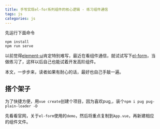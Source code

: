 ```yaml
---
title: 手写实现el-for系列组件的核心逻辑 - 练习组件通信
tags: js
categories: js
---
```


先运行下面命令

```shell
npm install
npm run serve
```

以前觉得[element-ui](https://element.eleme.cn/#/zh-CN/component/quickstart)肯定特别难写，最近在看组件通信，就试试写下[el-form](https://element.eleme.cn/#/zh-CN/component/form)，当做练习了，这样以后自己也能试着开发高阶组件。

本文，一步步来，读者如果有耐心的话，最好也自己手敲一遍。

## 搭个架子

为了快捷方便，用`vue create`创建个项目，因为喜欢pug,，装个`npm i pug pug-plain-loader -D`

先看看官网，关于`el-form`使用的`demo`，然后将重点复制到`App.vue`，再新建相应的组件文件。




